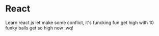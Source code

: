 
# React
Learn react js 
let make some conflict, it's funcking fun
get high with 10 funky balls
get so high now
:wq!
 
